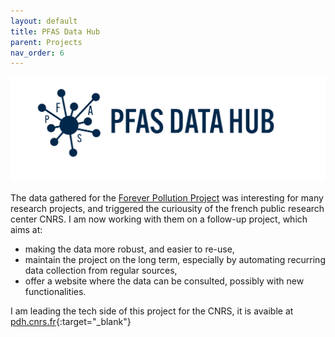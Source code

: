 ```yaml
---
layout: default
title: PFAS Data Hub
parent: Projects
nav_order: 6
---
```



![pdh_logo](/assets/images/pdh_logo_bandeau.png)



The data gathered for the [Forever Pollution Project](/pages/projects/pfas.html) was interesting for many research projects, and triggered the curiousity of the french public research center CNRS. I am now working with them on a follow-up project, which aims at:
* making the data more robust, and easier to re-use,
* maintain the project on the long term, especially by automating recurring data collection from regular sources,
* offer a website where the data can be consulted, possibly with new functionalities. 

I am leading the tech side of this project for the CNRS, it is avaible at [pdh.cnrs.fr](https://pdh.cnrs.fr){:target="_blank"}